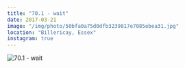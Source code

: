 ```yaml
---
title: "70.1 - wait"
date: 2017-03-21
image: "/img/photo/50bfa0a75d0dfb3239817e7085ebea31.jpg"
location: "Billericay, Essex"
instagram: true
---
```


![70.1 - wait](/img/photo/50bfa0a75d0dfb3239817e7085ebea31.jpg)
